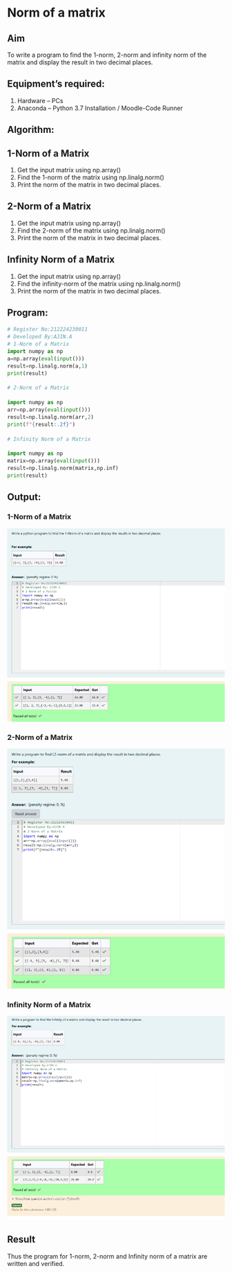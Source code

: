 # Norm of a matrix
## Aim
To write a program to find the 1-norm, 2-norm and infinity norm of the matrix and display the result in two decimal places.
## Equipment’s required:
1.	Hardware – PCs
2.	Anaconda – Python 3.7 Installation / Moodle-Code Runner
## Algorithm:

## 1-Norm of a Matrix
1. Get the input matrix using np.array()   
2. Find the 1-norm of the matrix using np.linalg.norm()
3. Print the norm of the matrix in two decimal places.

## 2-Norm of a Matrix
1. Get the input matrix using np.array()   
2. Find the 2-norm of the matrix using np.linalg.norm()
3. Print the norm of the matrix in two decimal places.

## Infinity Norm of a Matrix
1. Get the input matrix using np.array()   
2. Find the infinity-norm of the matrix using np.linalg.norm()
3. Print the norm of the matrix in two decimal places.
    
## Program:
```Python
# Register No:212224230011
# Developed By:AJIN.A
# 1-Norm of a Matrix
import numpy as np
a=np.array(eval(input()))
result=np.linalg.norm(a,1)
print(result)

# 2-Norm of a Matrix

import numpy as np 
arr=np.array(eval(input()))
result=np.linalg.norm(arr,2)
print(f"{result:.2f}")

# Infinity Norm of a Matrix

import numpy as np
matrix=np.array(eval(input()))
result=np.linalg.norm(matrix,np.inf)
print(result)
```
## Output:
### 1-Norm of a Matrix

![](<Screenshot 2025-05-15 081900.png>)

### 2-Norm of a Matrix

![alt text](<Screenshot 2025-05-15 081918.png>)

### Infinity Norm of a Matrix

![](<Screenshot 2025-05-15 081929.png>)

## Result
Thus the program for 1-norm, 2-norm and Infinity norm of a matrix are written and verified.

